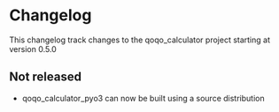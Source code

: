 # Changelog

This changelog track changes to the qoqo_calculator project starting at version 0.5.0

## Not released

* qoqo_calculator_pyo3 can now be built using a source distribution
